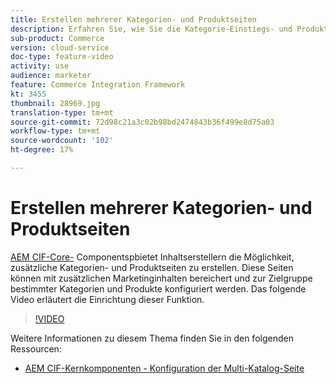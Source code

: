 ```yaml
---
title: Erstellen mehrerer Kategorien- und Produktseiten
description: Erfahren Sie, wie Sie die Kategorie-Einstiegs- und Produktdetailseiten mit zielgerichteten Marketinginhalten bereichern.
sub-product: Commerce
version: cloud-service
doc-type: feature-video
activity: use
audience: marketer
feature: Commerce Integration Framework
kt: 3455
thumbnail: 28969.jpg
translation-type: tm+mt
source-git-commit: 72d98c21a3c02b98bd2474843b36f499e8d75a03
workflow-type: tm+mt
source-wordcount: '102'
ht-degree: 17%

---
```



# Erstellen mehrerer Kategorien- und Produktseiten

[AEM CIF-Core-](https://github.com/adobe/aem-core-cif-components) Componentspbietet Inhaltserstellern die Möglichkeit, zusätzliche Kategorien- und Produktseiten zu erstellen. Diese Seiten können mit zusätzlichen Marketinginhalten bereichert und zur Zielgruppe bestimmter Kategorien und Produkte konfiguriert werden. Das folgende Video erläutert die Einrichtung dieser Funktion.

>[!VIDEO](https://video.tv.adobe.com/v/28969/?quality=12)

Weitere Informationen zu diesem Thema finden Sie in den folgenden Ressourcen:

- [AEM CIF-Kernkomponenten - Konfiguration der Multi-Katalog-Seite](https://github.com/adobe/aem-core-cif-components/wiki/configuration#multi-catalog-page-template-configuration)
